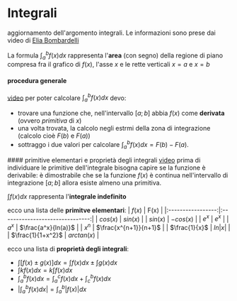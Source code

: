 # Integrali
aggiornamento dell'argomento integrali. Le informazioni sono prese dai video di [Elia Bombardelli](https://www.youtube.com/playlist?list=PLD65828BD6F3E86AA)

La formula $\int_a^bf(x) dx$ rappresenta l'**area** (con segno) della regione di piano compresa fra il grafico di $f(x)$, l'asse $x$ e le rette verticali $x = a$ e $x=b$

#### procedura generale
[video](https://www.youtube.com/watch?v=MOE7x_B_WeA&list=PLD65828BD6F3E86AA&index=1&pp=iAQB)
per poter calcolare $\int_a^bf(x)dx$ devo:
- trovare una funzione che, nell'intervallo $[a; b]$ abbia $f(x)$ come **derivata** (ovvero *primitiva* di $x$)
- una volta trovata, la calcolo negli estrmi della zona di integrazione (calcolo cioè $F(b)$ e $F(a)$)
- sottraggo i due valori per calcolare $\int_a^bf(x) dx = F(b)-F(a)$.

#### primitive elementari e proprietà degli integrali
[video](https://youtu.be/4hfhVhnzuUw?list=PLD65828BD6F3E86AA)
prima di individuare le primitive dell'integrale bisogna capire se la funzione è derivabile: è dimostrabile che se la funzione $f(x)$ è continua nell'intervallo di integrazione $[a; b]$ allora esiste almeno una primitiva.

$\int f(x) dx$ rappresenta l'**integrale indefinito**

ecco una lista delle **primitve elementari**: 
| $f(x)$            | F(x)                            |
|:-----------------:|:-------------------------------:|
| $cos(x)$          | $sin(x)$                        |
| $sin(x)$          | $-cos(x)$                       |
| $e^x$             | $e^x$                           |
| $a^x$             | $\frac{a^x}{ln(a)}$             |
| $x^n$             | $\frac{x^{n+1}}{n+1}$           |
| $\frac{1}{x}$     | $ln \left\lvert x \right\rvert$ |
| $\frac{1}{1+x^2}$ | $arctan(x)$                     |

ecco una lista di **proprietà degli integrali**:
-  $\int[f(x) \pm g(x)] dx = \int f(x) dx \pm \int g(x)dx$
-  $\int kf(x) dx = k \int f(x) dx$ 
-  $\int_a^b f(x) dx = \int_a^c f(x) dx + \int_c^b f(x) dx$
-  $\left\lvert \int_a^b f(x) dx \right\rvert = \int_a^b \left\lvert f(x) \right\rvert dx$